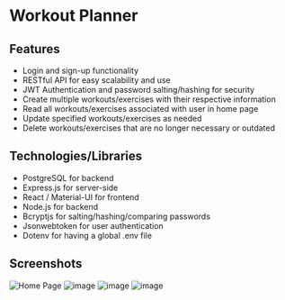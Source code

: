 # Workout Planner
## Features
<ul>
  <li>Login and sign-up functionality</li>
  <li>RESTful API for easy scalability and use</li>
  <li>JWT Authentication and password salting/hashing for security</li>
  <li>Create multiple workouts/exercises with their respective information</li>
  <li>Read all workouts/exercises associated with user in home page</li>
  <li>Update specified workouts/exercises as needed</li>
  <li>Delete workouts/exercises that are no longer necessary or outdated</li>
</ul>

## Technologies/Libraries
<ul>
  <li>PostgreSQL for backend</li>
  <li>Express.js for server-side</li>
  <li>React / Material-UI for frontend</li>
  <li>Node.js for backend</li>
  <li>Bcryptjs for salting/hashing/comparing passwords</li>
  <li>Jsonwebtoken for user authentication</li>
  <li>Dotenv for having a global .env file</li>
</ul>

## Screenshots
![Home Page](https://github.com/user-attachments/assets/7b9a60dd-d0a0-4956-88fe-d691683a6cf4)
![image](https://github.com/user-attachments/assets/3d4df810-c414-4057-841d-310f218000f8)
![image](https://github.com/user-attachments/assets/9874ac75-6ea5-404e-b4f1-2f642d97245e)
![image](https://github.com/user-attachments/assets/2175122a-d90b-4a2e-bfb4-e4aa1ba79ea5)
